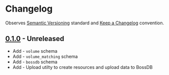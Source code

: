 # Changelog

Observes [Semantic Versioning](https://semver.org/spec/v2.0.0.html) standard and
[Keep a Changelog](https://keepachangelog.com/en/1.0.0/) convention.

## [0.1.0] - Unreleased

+ Add - `volume` schema
+ Add - `volume_matching` schema
+ Add - `bossdb` schema
+ Add - Upload utilty to create resources and upload data to BossDB

[0.1.0]: https://github.com/datajoint/element-zstack/releases/tag/0.1.0
